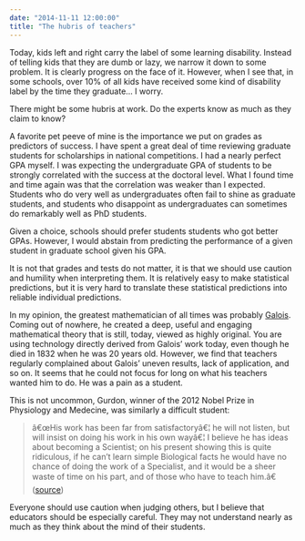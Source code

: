```yaml
---
date: "2014-11-11 12:00:00"
title: "The hubris of teachers"
---
```




Today, kids left and right carry the label of some learning disability. Instead of telling kids that they are dumb or lazy, we narrow it down to some problem. It is clearly progress on the face of it. However, when I see that, in some schools, over 10% of all kids have received some kind of disability label by the time they graduate&hellip; I worry. 

There might be some hubris at work. Do the experts know as much as they claim to know?

A favorite pet peeve of mine is the importance we put on grades as predictors of success. I have spent a great deal of time reviewing graduate students for scholarships in national competitions. I had a nearly perfect GPA myself. I was expecting the undergraduate GPA of students to be strongly correlated with the success at the doctoral level. What I found time and time again was that the correlation was weaker than I expected. Students who do very well as undergraduates often fail to shine as graduate students, and students who disappoint as undergraduates can sometimes do remarkably well as PhD students.

Given a choice, schools should prefer students students who got better GPAs. However, I would abstain from predicting the performance of a given student in graduate school given his GPA.

It is not that grades and tests do not matter, it is that we should use caution and humility when interpreting them. It is relatively easy to make statistical predictions, but it is very hard to translate these statistical predictions into reliable individual predictions.

In my opinion, the greatest mathematician of all times was probably [Galois](https://en.wikipedia.org/wiki/%C3%89variste_Galois). Coming out of nowhere, he created a deep, useful and engaging mathematical theory that is still, today, viewed as highly original. You are using technology directly derived from Galois&rsquo; work today, even though he died in 1832 when he was 20 years old. However, we find that teachers regularly complained about Galois&rsquo; uneven results, lack of application, and so on. It seems that he could not focus for long on what his teachers wanted him to do. He was a pain as a student.

This is not uncommon, Gurdon, winner of the 2012 Nobel Prize in Physiology and Medecine, was similarly a difficult student:

> â€œHis work has been far from satisfactoryâ€¦ he will not listen, but will insist on doing his work in his own wayâ€¦ I believe he has ideas about becoming a Scientist; on his present showing this is quite ridiculous, if he can&rsquo;t learn simple Biological facts he would have no chance of doing the work of a Specialist, and it would be a sheer waste of time on his part, and of those who have to teach him.â€ ([source](http://www.creativitypost.com/psychology/the_creative_gifts_of_adhd#sthash.pzJN0XNV.dpuf))


Everyone should use caution when judging others, but I believe that educators should be especially careful. They may not understand nearly as much as they think about the mind of their students.

